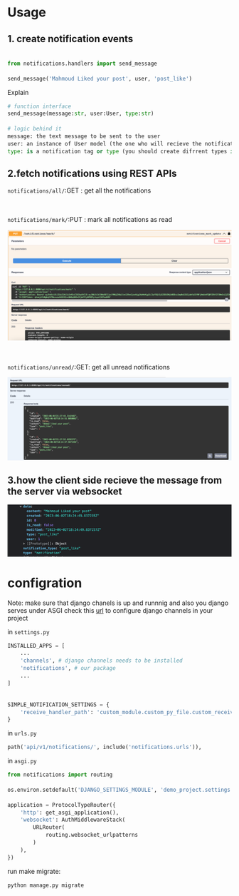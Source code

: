 # Usage

## 1. create notification events

```python

from notifications.handlers import send_message

send_message('Mahmoud Liked your post', user, 'post_like')
```
Explain
```python
# function interface
send_message(message:str, user:User, type:str)

# logic behind it
message: the text message to be sent to the user
user: an instance of User model (the one who will recieve the notification)
type: is a notification tag or type (you should create difrrent types in your system for different events)
```
## 2.fetch notifications using REST APIs

``notifications/all/``:GET : get all the notifications

<br/><br/>
``notifications/mark/``:PUT : mark all notifications as read

![img_1.png](https://github.com/MahmoudNasser01/django_simple_notification/blob/master/read_me_media/img_1.png?raw=true)
<br/><br/><br/>

``notifications/unread/``:GET: get all unread notifications

![img_2.png](https://github.com/MahmoudNasser01/django_simple_notification/blob/master/read_me_media/img_2.png?raw=true)

## 3.how the client side recieve the message from the server via websocket
![img.png](https://github.com/MahmoudNasser01/django_simple_notification/blob/master/read_me_media/img.png?raw=true)


# configration

Note: make sure that django chanels is up and runnnig and also you django serves under ASGI
check this [url](https://channels.readthedocs.io/en/stable/installation.html) to configure django channels in your project

in ``settings.py``
``` python
INSTALLED_APPS = [
    ...
    'channels', # django channels needs to be installed
    'notifications', # our package
    ...   
]
```


```python

SIMPLE_NOTIFICATION_SETTINGS = {
    'receive_handler_path': 'custom_module.custom_py_file.custom_receive_handler',
}
```


in ``urls.py``

```python
path('api/v1/notifications/', include('notifications.urls')),
```

in ``asgi.py``

```python
from notifications import routing

os.environ.setdefault('DJANGO_SETTINGS_MODULE', 'demo_project.settings')

application = ProtocolTypeRouter({
    'http': get_asgi_application(),
    'websocket': AuthMiddlewareStack(
        URLRouter(
            routing.websocket_urlpatterns
        )
    ),
})

```
run make migrate:

```shell
python manage.py migrate
```


